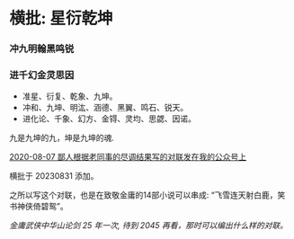 # 横批: 星衍乾坤

### 冲九明翰黑鸣锐
### 进千幻金灵思因

- 准星、衍复、乾象、九坤。
- 冲和、九坤、明汯、涵德、黑翼、鸣石、锐天。
- 进化论、千象、幻方、金锝、灵均、思勰、因诺。



九是九坤的九，坤是九坤的魂.

[2020-08-07 鄙人根据老同事的尽调结果写的对联发在我的公众号上](https://mp.weixin.qq.com/s/friJCs7o5n04wfDxRvv84w)

横批于 20230831 添加。

之所以写这个对联，也是在致敬金庸的14部小说可以串成: “飞雪连天射白鹿，笑书神侠倚碧鸳”。

*金庸武侠中华山论剑 25 年一次, 待到 2045 再看，那时可以编出什么样的对联。* 


